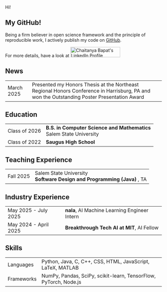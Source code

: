 Hi! 

<h2>My GitHub!</h2>

Being a firm believer in open science framework and the principle of reproducible work, I actively publish my code on [GitHub](https://github.com/lindsey6214).

For more details, have a look at <a href="https://www.linkedin.com/in/lindseymcgovern/"><img src="https://static.licdn.com/scds/common/u/img/webpromo/btn_myprofile_160x33.png" style="border: none;" width="160" height="33" border="0" alt="Chaitanya Bapat's LinkedIn Profile"></a>

## <i class="fa fa-chevron-right"></i> News
<table class="table table-hover">
<tr>
<td class='col-md-3'>March 2025</td>
<td> Presented my Honors Thesis at the Northeast Regional Honors Conference in Harrisburg, PA and won the Outstanding Poster Presentation Award</td>
</tr>
</table>


## <i class="fa fa-chevron-right"></i> Education

<table class="table table-hover">
  <tr>
    <td class="col-md-3">Class of 2026</td>
    <td>
        <strong>B.S. in Computer Science and Mathematics</strong>
        <br>
      Salem State University
    </td>
  </tr>
  <tr>
    <td class="col-md-3">Class of 2022</td>
    <td>
        <strong>Saugus High School</strong>
    </td>
  </tr>
</table>

## <i class="fa fa-chevron-right"></i> Teaching Experience
<table class="table table-hover">
<tr>
  <td class='col-md-1'>Fall 2025</td>
  <td>Salem State University<br><strong>Software Design and Programming (Java)</strong> , TA</td>
</tr>
</table>


## <i class="fa fa-chevron-right"></i> Industry Experience
<table class="table table-hover">
<tr>
</tr>
<tr>
  <td class='col-md-3'>May 2025 - July 2025</td>
  <td><strong>nala</strong>, AI Machine Learning Engineer Intern</td>
</tr>
<tr>
</tr>
<tr>
  <td class='col-md-3'>May 2024 - April 2025</td>
  <td><strong>Breakthrough Tech AI at MIT</strong>, AI Fellow</td>
</tr>
<tr>
</tr>
</table>



## <i class="fa fa-chevron-right"></i> Skills
<table class="table table-hover">
<tr>
  <td class='col-md-2'>Languages</td>
  <td markdown="1">
Python, Java, C, C++, CSS, HTML, JavaScript, LaTeX, MATLAB
  </td>
</tr>
<tr>
  <td class='col-md-2'>Frameworks</td>
  <td markdown="1">
NumPy, Pandas, SciPy, scikit-learn, TensorFlow, PyTorch, Node.js
  </td>
</tr>
</table>

